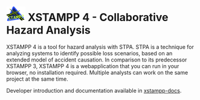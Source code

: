 # ![](xstampp-docs/images/xstampp_logo.png) XSTAMPP 4 - Collaborative Hazard Analysis

XSTAMPP 4 is a tool for hazard analysis with STPA. STPA is a technique for analyzing systems to identify possible loss scenarios, based on an extended model of accident causation. In comparison to its predecessor XSTAMPP 3, XSTAMPP 4 is a webapplication that you can run in your browser, no installation required. Multiple analysts can work on the same project at the same time.

Developer introduction and documentation available in [xstampp-docs](xstampp-docs/README.md).
